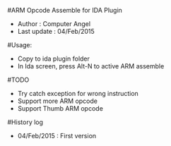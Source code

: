 #ARM Opcode Assemble for IDA Plugin
+ Author : Computer Angel
+ Last update : 04/Feb/2015

#Usage:
+ Copy to ida plugin folder
+ In Ida screen, press Alt-N to active ARM assemble

#TODO
+ Try catch exception for wrong instruction
+ Support more ARM opcode
+ Support Thumb ARM opcode

#History log
+ 04/Feb/2015 : First version
